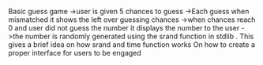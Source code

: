 Basic guess game
->user is given 5 chances to guess
->Each guess when mismatched it shows the left over guessing chances
->when chances reach 0 and user did not guess the number it displays the number to the user
->the number is randomly generated using the srand function in stdlib .
This gives a brief idea on how srand and time function works 
On how to create a proper interface for users to be engaged
